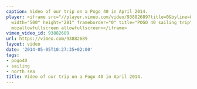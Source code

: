 ```yaml
---
caption: Video of our trip on a Pogo 40 in April 2014.
player: <iframe src="//player.vimeo.com/video/93882689?title=0&byline=0&portrait=0"
  width="500" height="281" frameborder="0" title="POGO 40 sailing trip" webkitallowfullscreen
  mozallowfullscreen allowfullscreen></iframe>
vimeo_video_id: 93882689
url: https://vimeo.com/93882689
layout: video
date: '2014-05-05T10:27:35+02:00'
tags:
- pogo40
- sailing
- north sea
title: Video of our trip on a Pogo 40 in April 2014.
---
```

